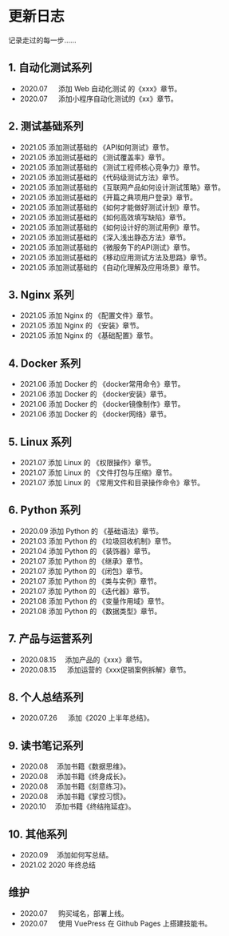 # 更新日志

记录走过的每一步……

## 1. 自动化测试系列

* 2020.07 &emsp; 添加 Web 自动化测试 的《xxx》章节。
* 2020.07 &emsp; 添加小程序自动化测试的《xx》章节。

## 2. 测试基础系列

* 2021.05 添加测试基础的 《API如何测试》章节。
* 2021.05 添加测试基础的 《测试覆盖率》章节。
* 2021.05 添加测试基础的 《测试工程师核心竞争力》章节。
* 2021.05 添加测试基础的 《代码级测试方法》章节。
* 2021.05 添加测试基础的 《互联网产品如何设计测试策略》章节。
* 2021.05 添加测试基础的 《开篇之典项用户登录》章节。
* 2021.05 添加测试基础的 《如何才能做好测试计划》章节。
* 2021.05 添加测试基础的 《如何高效填写缺陷》章节。
* 2021.05 添加测试基础的 《如何设计好的测试用例》章节。
* 2021.05 添加测试基础的 《深入浅出静态方法》章节。
* 2021.05 添加测试基础的 《微服务下的API测试》章节。
* 2021.05 添加测试基础的 《移动应用测试方法及思路》章节。
* 2021.05 添加测试基础的 《自动化理解及应用场景》章节。

## 3. Nginx 系列

* 2021.05 添加 Nginx 的 《配置文件》章节。
* 2021.05 添加 Nginx 的 《安装》章节。
* 2021.05 添加 Nginx 的 《基础配置》章节。

## 4. Docker 系列

* 2021.06 添加 Docker 的 《docker常用命令》章节。
* 2021.06 添加 Docker 的 《docker安装》章节。
* 2021.06 添加 Docker 的 《docker镜像制作》章节。
* 2021.06 添加 Docker 的 《docker网络》章节。

## 5. Linux 系列

+ 2021.07 添加 Linux 的 《权限操作》章节。 
+ 2021.07 添加 Linux 的 《文件打包与压缩》章节。
+ 2021.07 添加 Linux 的 《常用文件和目录操作命令》章节。

## 6. Python 系列

+ 2020.09      添加 Python 的 《基础语法》章节。
+ 2021.03      添加 Python 的 《垃圾回收机制》章节。
+ 2021.04      添加 Python 的 《装饰器》章节。
+ 2021.07      添加 Python 的 《继承》章节。
+ 2021.07      添加 Python 的 《闭包》章节。
+ 2021.07      添加 Python 的 《类与实例》章节。
+ 2021.07      添加 Python 的 《迭代器》章节。
+ 2021.08      添加 Python 的 《变量作用域》章节。
+ 2021.08      添加 Python 的 《数据类型》章节。

## 7. 产品与运营系列

* 2020.08.15&emsp; 添加产品的《xxx》章节。
* 2020.08.15 &emsp; 添加运营的《xxx促销案例拆解》章节。

## 8. 个人总结系列

* 2020.07.26 &emsp; 添加《2020 上半年总结》。

## 9. 读书笔记系列

* 2020.08 &emsp;添加书籍《数据思维》。
* 2020.08 &emsp;添加书籍《终身成长》。
* 2020.08 &emsp;添加书籍《刻意练习》。
* 2020.08 &emsp;添加书籍《掌控习惯》。
* 2020.10 &emsp;添加书籍《终结拖延症》。

## 10. 其他系列

* 2020.09 &emsp;添加如何写总结。
* 2021.02     2020 年终总结

## 维护

* 2020.07 &emsp; 购买域名，部署上线。
* 2020.07 &emsp; 使用 VuePress 在 Github Pages 上搭建技能书。

